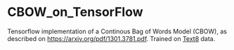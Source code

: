 # CBOW_on_TensorFlow
Tensorflow implementation of a Continous Bag of Words Model (CBOW), as described on https://arxiv.org/pdf/1301.3781.pdf. Trained on [Text8](http://mattmahoney.net/dc/textdata) data.
